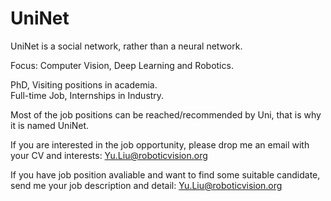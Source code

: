 # UniNet

UniNet is a social network, rather than a neural network.

Focus: Computer Vision, Deep Learning and Robotics.

PhD, Visiting positions in academia.   
Full-time Job, Internships in Industry.

Most of the job positions can be reached/recommended by Uni, that is why it is named UniNet.

If you are interested in the job opportunity, please drop me an email with your CV and interests:  Yu.Liu@roboticvision.org

If you have job position avaliable and want to find some suitable candidate, send me your job description and detail: Yu.Liu@roboticvision.org

